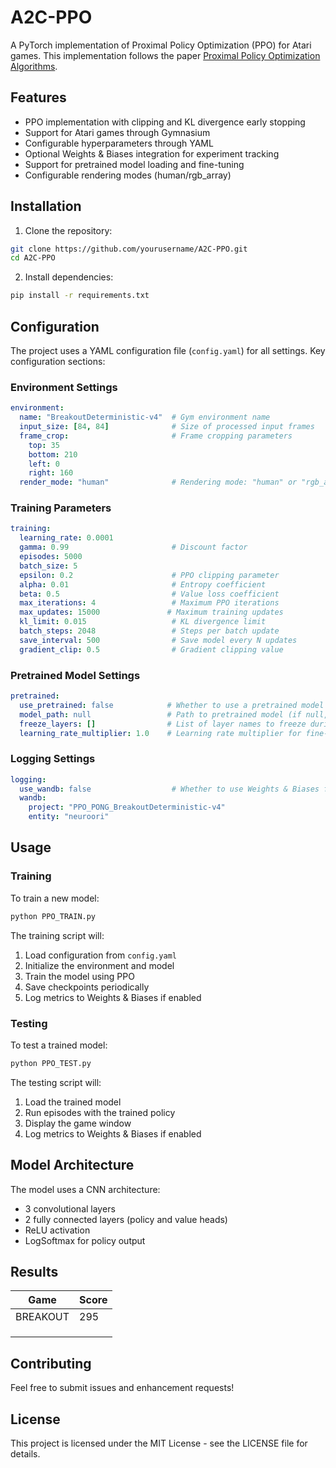# A2C-PPO

A PyTorch implementation of Proximal Policy Optimization (PPO) for Atari games. This implementation follows the paper [Proximal Policy Optimization Algorithms](https://arxiv.org/pdf/1707.06347.pdf).

## Features

- PPO implementation with clipping and KL divergence early stopping
- Support for Atari games through Gymnasium
- Configurable hyperparameters through YAML
- Optional Weights & Biases integration for experiment tracking
- Support for pretrained model loading and fine-tuning
- Configurable rendering modes (human/rgb_array)

## Installation

1. Clone the repository:
```bash
git clone https://github.com/yourusername/A2C-PPO.git
cd A2C-PPO
```

2. Install dependencies:
```bash
pip install -r requirements.txt
```

## Configuration

The project uses a YAML configuration file (`config.yaml`) for all settings. Key configuration sections:

### Environment Settings
```yaml
environment:
  name: "BreakoutDeterministic-v4"  # Gym environment name
  input_size: [84, 84]              # Size of processed input frames
  frame_crop:                       # Frame cropping parameters
    top: 35
    bottom: 210
    left: 0
    right: 160
  render_mode: "human"              # Rendering mode: "human" or "rgb_array"
```

### Training Parameters
```yaml
training:
  learning_rate: 0.0001
  gamma: 0.99                       # Discount factor
  episodes: 5000
  batch_size: 5
  epsilon: 0.2                      # PPO clipping parameter
  alpha: 0.01                       # Entropy coefficient
  beta: 0.5                         # Value loss coefficient
  max_iterations: 4                 # Maximum PPO iterations
  max_updates: 15000               # Maximum training updates
  kl_limit: 0.015                   # KL divergence limit
  batch_steps: 2048                 # Steps per batch update
  save_interval: 500                # Save model every N updates
  gradient_clip: 0.5                # Gradient clipping value
```

### Pretrained Model Settings
```yaml
pretrained:
  use_pretrained: false            # Whether to use a pretrained model
  model_path: null                 # Path to pretrained model (if null, will use default path)
  freeze_layers: []                # List of layer names to freeze during training
  learning_rate_multiplier: 1.0    # Learning rate multiplier for fine-tuning
```

### Logging Settings
```yaml
logging:
  use_wandb: false                  # Whether to use Weights & Biases for logging
  wandb:
    project: "PPO_PONG_BreakoutDeterministic-v4"
    entity: "neuroori"
```

## Usage

### Training

To train a new model:
```bash
python PPO_TRAIN.py
```

The training script will:
1. Load configuration from `config.yaml`
2. Initialize the environment and model
3. Train the model using PPO
4. Save checkpoints periodically
5. Log metrics to Weights & Biases if enabled

### Testing

To test a trained model:
```bash
python PPO_TEST.py
```

The testing script will:
1. Load the trained model
2. Run episodes with the trained policy
3. Display the game window
4. Log metrics to Weights & Biases if enabled

## Model Architecture

The model uses a CNN architecture:
- 3 convolutional layers
- 2 fully connected layers (policy and value heads)
- ReLU activation
- LogSoftmax for policy output

## Results

| Game          | Score         |        
| ------------- | ------------- |
| BREAKOUT      | 295           |
|               |               |
|               |               |
|               |               |

## Contributing

Feel free to submit issues and enhancement requests!

## License

This project is licensed under the MIT License - see the LICENSE file for details.

